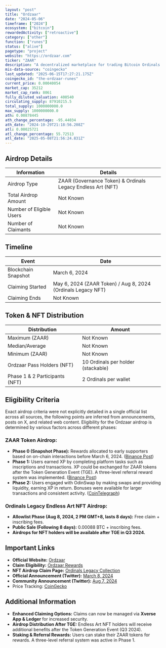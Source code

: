 ```yaml
---
layout: "post"
title: "Ordzaar"
date: "2024-05-06"
timeframe: ["2024"]
ecosystem: ["bitcoin"]
rewardedActivity: ["retroactive"]
category: ["other"]
function: ["runes"]
status: ["alive"]
pagetype: "project"
website: "https://ordzaar.com"
ticker: "ZAAR"
description: "A decentralized marketplace for trading Bitcoin Ordinals inscriptions, allowing users to interact with unique digital assets on the Bitcoin blockchain."
mis-data-source: "coingecko"
last_updated: "2025-06-15T17:27:21.175Z"
coingecko_id: "the-ordzaar-runes"
current_price: 0.00040054
market_cap: 35212
market_cap_rank: 8061
fully_diluted_valuation: 400540
circulating_supply: 87910215.5
total_supply: 1000000000.0
max_supply: 1000000000.0
ath: 0.00878445
ath_change_percentage: -95.44034
ath_date: "2024-10-29T21:18:56.208Z"
atl: 0.00025721
atl_change_percentage: 55.72513
atl_date: "2025-05-08T21:56:24.831Z"
---
```


## Airdrop Details

| Information              | Details                                                     |
| ------------------------ | ----------------------------------------------------------- |
| Airdrop Type             | ZAAR (Governance Token) & Ordinals Legacy Endless Art (NFT) |
| Total Airdrop Amount     | Not Known                                                   |
| Number of Eligible Users | Not Known                                                   |
| Number of Claimants      | Not Known                                                   |

## Timeline

| Event               | Date                                                         |
| ------------------- | ------------------------------------------------------------ |
| Blockchain Snapshot | March 6, 2024                                                |
| Claiming Started    | May 6, 2024 (ZAAR Token) / Aug 8, 2024 (Ordinals Legacy NFT) |
| Claiming Ends       | Not Known                                                    |

## Token & NFT Distribution

| Distribution                   | Amount                             |
| ------------------------------ | ---------------------------------- |
| Maximum (ZAAR)                 | Not Known                          |
| Median/Average                 | Not Known                          |
| Minimum (ZAAR)                 | Not Known                          |
| Ordzaar Pass Holders (NFT)     | 10 Ordinals per holder (stackable) |
| Phase 1 & 2 Participants (NFT) | 2 Ordinals per wallet              |

## Eligibility Criteria

Exact airdrop criteria were not explicitly detailed in a single official list across all sources, the following points are inferred from announcements, posts on X, and related web content.
Eligibility for the Ordzaar airdrop is determined by various factors across different phases:

### **ZAAR Token Airdrop:**

- **Phase 0 (Snapshot Phase):** Rewards allocated to early supporters based on on-chain interactions before March 6, 2024. ([Binance Post](https://www.binance.com/en/square/post/14620360758738))
- **Phase 1:** Users earned XP by completing platform tasks such as inscriptions and transactions. XP could be exchanged for ZAAR tokens after the Token Generation Event (TGE). A three-level referral reward system was implemented. ([Binance Post](https://www.binance.com/square/post/7780162049778))
- **Phase 2:** Users engaged with OdinSwap by making swaps and providing liquidity, earning XP in return. Bonuses were available for larger transactions and consistent activity. ([CoinTelegraph](https://cointelegraph.com/crypto-bonus/bonus-page/complete-quests-and-provide-liquidity-to-earn-ordzar-airdrop-rewards/))

### **Ordinals Legacy Endless Art NFT Airdrop:**

- **Allowlist Phase (Aug 8, 2024, 2 PM GMT+8, lasts 8 days):** Free claim + inscribing fees.
- **Public Sale (Following 8 days):** 0.00088 BTC + inscribing fees.
- **Airdrops for NFT holders will be available after TGE in Q3 2024.**

## Important Links

- **Official Website:** [Ordzaar](https://ordzaar.com)
- **Claim Eligibility:** [Ordzaar Rewards](https://ordzaar.com/rewards)
- **NFT Airdrop Claim Page:** [Ordinals Legacy Collection](https://ordzaar.com/marketplace/collections/ordinalslegacy)
- **Official Announcement (Twitter):** [March 8, 2024](https://x.com/ordzaar/status/1765992611561525743)
- **Community Announcement (Twitter):** [Aug 7, 2024](https://x.com/ordzaar/status/1821188764481507621)
- Price Tracking: [CoinGecko](https://www.coingecko.com/en/coins//the-ordzaar-runes)

## Additional Information

- **Enhanced Claiming Options:** Claims can now be managed via **Xverse App & Ledger** for increased security.
- **Airdrop Distribution After TGE:** Endless Art NFT holders will receive additional benefits after the Token Generation Event (Q3 2024).
- **Staking & Referral Rewards:** Users can stake their ZAAR tokens for rewards. A three-level referral system was active in Phase 1.